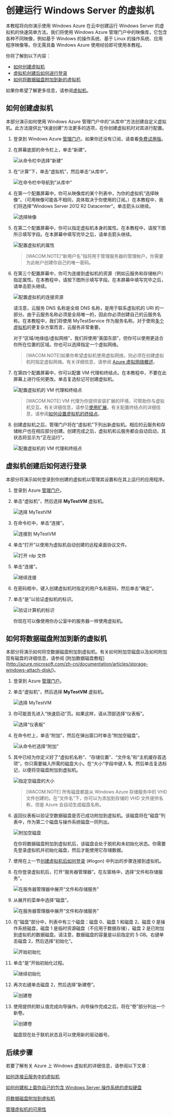 # 创建运行 Windows Server 的虚拟机

本教程将向你演示使用 Windows Azure 在云中创建运行 Windows Server 的虚拟机的快速简单方法。我们将使用 Windows Azure 管理门户中的映像库，它包含各种不同映像，例如基于 Windows 的操作系统、基于 Linux 的操作系统、应用程序映像等。你无需具备 Windows Azure 使用经验即可使用本教程。

你将了解到以下内容：

-   [如何创建虚拟机][如何创建虚拟机]
-   [虚拟机创建后如何进行登录][虚拟机创建后如何进行登录]
-   [如何将数据磁盘附加到新的虚拟机][如何将数据磁盘附加到新的虚拟机]

如果你希望了解更多信息，请参阅[虚拟机][虚拟机]。

## <span id="createvirtualmachine"></span> </a>如何创建虚拟机

本部分演示如何使用 Windows Azure 管理门户中的“从库中”方法创建自定义虚拟机。此方法提供比“快速创建”方法更多的选项，在你创建虚拟机时对其进行配置。

1.  登录到 Windows Azure [管理门户][管理门户]。如果你还没有订阅，请查看[免费试用版][免费试用版]。

2.  在屏幕底部的命令栏上，单击“新建”。

    ![从命令栏中选择“新建”][从命令栏中选择“新建”]

3.  在“计算”下，单击“虚拟机”，然后单击“从库中”。

    ![在命令栏中导航到“从库中”][在命令栏中导航到“从库中”]

4.  在第一个配置屏幕中，你可从映像库的某个列表中，为你的虚拟机“选择映像”。（可用映像可能各不相同，具体取决于你使用的订阅。）在本教程中，我们将选择“Windows Server 2012 R2 Datacenter”。单击箭头以继续。

    ![选择映像][选择映像]

5.  在第二个配置屏幕中，你可以指定虚拟机本身的属性。在本教程中，请按下图所示填写字段。在本屏幕中填写完毕之后，请单击箭头继续。

    ![配置虚拟机的属性][配置虚拟机的属性]

    > [WACOM.NOTE]“新用户名”指将用于管理服务器的管理帐户。你需要为此帐户创建你自己的唯一密码。

6.  在第三个配置屏幕中，你可为连接到虚拟机的资源（例如云服务和存储帐户）指定属性。在本教程中，请按下图所示填写字段。在本屏幕中填写完毕之后，请单击箭头继续。

    ![配置虚拟机的连接资源][配置虚拟机的连接资源]

    请注意，云服务 DNS 名称是全局 DNS 名称，是用于联系虚拟机的 URI 的一部分。由于云服务名称必须是全局唯一的，因此你必须创建自己的云服务名称。在本教程中，我们将使用 MyTestService 作为服务名称。对于使用[多个虚拟机][多个虚拟机]的更复杂方案而言，云服务非常重要。

    对于“区域/地缘组/虚拟网络”，我们将使用“美国东部”，但你可以使用更适合你所在位置的区域。你也可以选择指定一个虚拟网络。

    > [WACOM.NOTE]如果你希望虚拟机使用虚拟网络，则必须在创建虚拟机时指定虚拟网络。有关详细信息，请参阅 [Azure 虚拟网络概述][Azure 虚拟网络概述]。

7.  在第四个配置屏幕中，你可以配置 VM 代理和终结点。在本教程中，不要在此屏幕上进行任何更改。单击复选标记可创建虚拟机。

    ![配置虚拟机的 VM 代理和终结点][配置虚拟机的 VM 代理和终结点]

    > [WACOM.NOTE] VM 代理为你提供安装扩展的环境，可帮助你与虚拟机交互。有关详细信息，请参见[使用扩展][使用扩展]。有关配置终结点的详细信息，请参阅[如何设置虚拟机的终结点][如何设置虚拟机的终结点]。

8.  创建虚拟机之后，管理门户将在“虚拟机”下列出新虚拟机。相应的云服务和存储帐户也在相应部分创建。创建完成之后，虚拟机和云服务都会自动启动，其状态将显示为“正在运行”。

    ![配置虚拟机的 VM 代理和终结点][1]

## <span id="logon"></span> </a>虚拟机创建后如何进行登录

本部分将演示如何登录到你创建的虚拟机以管理其设置和在其上运行的应用程序。

1.  登录到 Azure [管理门户][管理门户]。

2.  单击“虚拟机”，然后选择 **MyTestVM** 虚拟机。

    ![选择 MyTestVM][选择 MyTestVM]

3.  在命令栏中，单击“连接”。

    ![连接到 MyTestVM][连接到 MyTestVM]

4.  单击“打开”以使用为虚拟机自动创建的远程桌面协议文件。

    ![打开 rdp 文件][打开 rdp 文件]

5.  单击“连接”。

    ![继续连接][继续连接]

6.  在密码框中，键入创建虚拟机时指定的用户名和密码，然后单击“确定”。

7.  单击“是”以验证虚拟机的标识。

    ![验证计算机的标识][验证计算机的标识]

    你现在可以像使用你办公室中的服务器一样使用虚拟机。

## <span id="attachdisk"></span> </a>如何将数据磁盘附加到新的虚拟机

本部分将演示如何将空数据磁盘附加到虚拟机。有关如何附加空磁盘以及如何附加现有磁盘的详细信息，请参阅 [附加数据磁盘教程] (<http://azure.microsoft.com/zh-cn/documentation/articles/storage-windows-attach-disk/>)。

1.  登录到 Azure [管理门户][管理门户]。

2.  单击“虚拟机”，然后选择 **MyTestVM** 虚拟机。

    ![选择 MyTestVM][选择 MyTestVM]

3.  你可能首先进入“快速启动”页。如果这样，请从顶部选择“仪表板”。

    ![选择“仪表板”][选择“仪表板”]

4.  在命令栏上，单击“附加”，然后在弹出窗口时单击“附加空磁盘”。

    ![从命令栏选择“附加”][从命令栏选择“附加”]

5.  其中已经为你定义好了“虚拟机名称”、“存储位置”、“文件名”和“主机缓存首选项”。你只需要输入所需的磁盘大小。在“大小”字段中键入 **5**。然后单击复选标记，以便将空磁盘附加到虚拟机。

    ![指定空磁盘的大小][指定空磁盘的大小]

    > [WACOM.NOTE] 所有磁盘都是从 Windows Azure 存储服务中的 VHD 文件创建的。在“文件名”下，你可以为添加到存储的 VHD 文件提供名称，但是 Azure 会自动生成磁盘名称。

6.  返回仪表板以验证空数据磁盘是否已成功附加到虚拟机。该磁盘将在“磁盘”列表中，作为第二个磁盘与操作系统磁盘一同列出。

    ![附加空磁盘][附加空磁盘]

    在你将数据磁盘附加到虚拟机后，该磁盘会处于脱机和未初始化状态。你需要先登录虚拟机并初始化磁盘，然后才能使用它存储数据。

7.  使用在上一节[创建虚拟机后如何登录][虚拟机创建后如何进行登录] (\#logon) 中列出的步骤连接到虚拟机。

8.  在你登录虚拟机后，打开“服务器管理器”。在左窗格中，选择“文件和存储服务”。

    ![在服务器管理器中展开“文件和存储服务”][在服务器管理器中展开“文件和存储服务”]

9.  从展开的菜单中选择“磁盘”。

    ![在服务器管理器中展开“文件和存储服务”][2]

10. 在“磁盘”部分中，列表中有三个磁盘：磁盘 0、磁盘 1 和磁盘 2。磁盘 0 是操作系统磁盘，磁盘 1 是临时资源磁盘（不应用于数据存储），磁盘 2 是已附加到虚拟机的数据磁盘。请注意，数据磁盘的容量是以前指定的 5 GB。右键单击磁盘 2，然后选择“初始化”。

    ![开始初始化][开始初始化]

11. 单击“是”开始初始化过程。

    ![继续初始化][继续初始化]

12. 再次右键单击磁盘 2，然后选择“新建卷”。

    ![创建卷][创建卷]

13. 使用提供的默认值完成向导操作。向导操作完成之后，将在“卷”部分列出一个新卷。

    ![创建卷][3]

    磁盘现在处于联机状态且可以使用新的驱动器号。

## 后续步骤

若要了解有关 Azure 上 Windows 虚拟机的详细信息，请参阅以下文章：

[如何连接云服务中的虚拟机][多个虚拟机]

[如何创建和上载你自己的包含 Windows Server 操作系统的虚拟硬盘][如何创建和上载你自己的包含 Windows Server 操作系统的虚拟硬盘]

[将数据磁盘附加到虚拟机][将数据磁盘附加到虚拟机]

[管理虚拟机的可用性][管理虚拟机的可用性]

  [如何创建虚拟机]: #createvirtualmachine
  [虚拟机创建后如何进行登录]: #logon
  [如何将数据磁盘附加到新的虚拟机]: #attachdisk
  [虚拟机]: http://go.microsoft.com/fwlink/p/?LinkID=271224
  [管理门户]: http://manage.windowsazure.cn
  [免费试用版]: http://www.windowsazure.cn/zh-cn/pricing/free-trial/
  [从命令栏中选择“新建”]: ./media/CreateVirtualMachineWindowsTutorial/commandbarnew.png
  [在命令栏中导航到“从库中”]: ./media/CreateVirtualMachineWindowsTutorial/fromgallery.png
  [选择映像]: ./media/CreateVirtualMachineWindowsTutorial/chooseimage.png
  [配置虚拟机的属性]: ./media/CreateVirtualMachineWindowsTutorial/vmconfiguration.png
  [配置虚拟机的连接资源]: ./media/CreateVirtualMachineWindowsTutorial/resourceconfiguration.png
  [多个虚拟机]: /zh-cn/documentation/articles/cloud-services-connect-virtual-machine/
  [Azure 虚拟网络概述]: http://msdn.microsoft.com/library/azure/jj156007.aspx
  [配置虚拟机的 VM 代理和终结点]: ./media/CreateVirtualMachineWindowsTutorial/endpointconfiguration.png
  [使用扩展]: http://msdn.microsoft.com/zh-cn/library/dn606311.aspx
  [如何设置虚拟机的终结点]: /zh-cn/documentation/articles/virtual-machines-set-up-endpoints/
  [1]: ./media/CreateVirtualMachineWindowsTutorial/vmcreated.png
  [选择 MyTestVM]: ./media/CreateVirtualMachineWindowsTutorial/selectvm.png
  [连接到 MyTestVM]: ./media/CreateVirtualMachineWindowsTutorial/commandbarconnect.png
  [打开 rdp 文件]: ./media/CreateVirtualMachineWindowsTutorial/openrdp.png
  [继续连接]: ./media/CreateVirtualMachineWindowsTutorial/connectrdc.png
  [验证计算机的标识]: ./media/CreateVirtualMachineWindowsTutorial/certificate.png
  [选择“仪表板”]: ./media/CreateVirtualMachineWindowsTutorial/dashboard.png
  [从命令栏选择“附加”]: ./media/CreateVirtualMachineWindowsTutorial/commandbarattach.png
  [指定空磁盘的大小]: ./media/CreateVirtualMachineWindowsTutorial/emptydisksize.png
  [附加空磁盘]: ./media/CreateVirtualMachineWindowsTutorial/disklistwithdatadisk.png
  [在服务器管理器中展开“文件和存储服务”]: ./media/CreateVirtualMachineWindowsTutorial/fileandstorageservices.png
  [2]: ./media/CreateVirtualMachineWindowsTutorial/selectdisks.png
  [开始初始化]: ./media/CreateVirtualMachineWindowsTutorial/initializedisk.png
  [继续初始化]: ./media/CreateVirtualMachineWindowsTutorial/yesinitialize.png
  [创建卷]: ./media/CreateVirtualMachineWindowsTutorial/initializediskvolume.png
  [3]: ./media/CreateVirtualMachineWindowsTutorial/newvolumecreated.png
  [如何创建和上载你自己的包含 Windows Server 操作系统的虚拟硬盘]: /zh-cn/documentation/articles/virtual-machines-create-upload-vhd-windows-server/
  [将数据磁盘附加到虚拟机]: /zh-cn/documentation/articles/storage-windows-attach-disk/
  [管理虚拟机的可用性]: /zh-cn/documentation/articles/virtual-machines-manage-availability/
